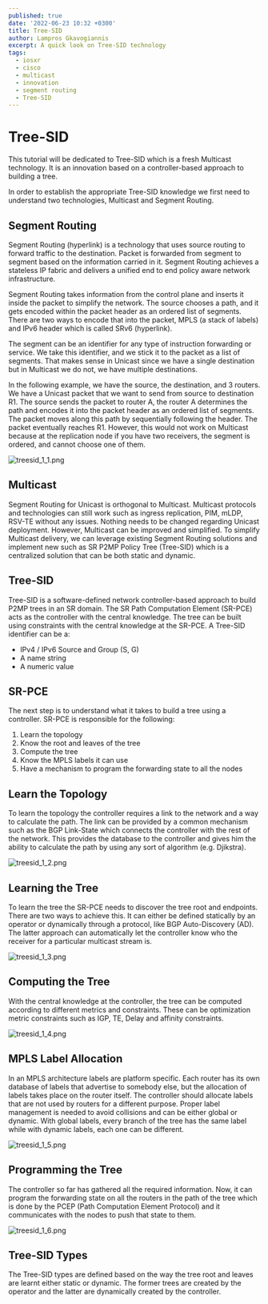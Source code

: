 ```yaml
---
published: true
date: '2022-06-23 10:32 +0300'
title: Tree-SID
author: Lampros Gkavogiannis
excerpt: A quick look on Tree-SID technology
tags:
  - iosxr
  - cisco
  - multicast
  - innovation
  - segment routing
  - Tree-SID
---
```

# Tree-SID

This tutorial will be dedicated to Tree-SID which is a fresh Multicast technology. It is an innovation based on a controller-based approach to building a tree.

In order to establish the appropriate Tree-SID knowledge we first need to understand two technologies, Multicast and Segment Routing.

## Segment Routing

Segment Routing (hyperlink) is a technology that uses source routing to forward traffic to the destination. Packet is forwarded from segment to segment based on the information carried in it. Segment Routing achieves a stateless IP fabric and delivers a unified end to end policy aware network infrastructure.

Segment Routing takes information from the control plane and inserts it inside the packet to simplify the network. The source chooses a path, and it gets encoded within the packet header as an ordered list of segments. There are two ways to encode that into the packet, MPLS (a stack of labels) and IPv6 header which is called SRv6 (hyperlink).

The segment can be an identifier for any type of instruction forwarding or service. We take this identifier, and we stick it to the packet as a list of segments. That makes sense in Unicast since we have a single destination but in Multicast we do not, we have multiple destinations.

In the following example, we have the source, the destination, and 3 routers. We have a Unicast packet that we want to send from source to destination R1. The source sends the packet to router A, the router A determines the path and encodes it into the packet header as an ordered list of segments. The packet moves along this path by sequentially following the header. The packet eventually reaches R1. However, this would not work on Multicast because at the replication node if you have two receivers, the segment is ordered, and cannot choose one of them.

![treesid_1_1.png]({{site.baseurl}}/images/treesid_1_1.png)

## Multicast

Segment Routing for Unicast is orthogonal to Multicast. Multicast protocols and technologies can still work such as ingress replication, PIM, mLDP, RSV-TE without any issues. Nothing needs to be changed regarding Unicast deployment. However, Multicast can be improved and simplified. To simplify Multicast delivery, we can leverage existing Segment Routing solutions and implement new such as SR P2MP Policy Tree (Tree-SID) which is a centralized solution that can be both static and dynamic.

## Tree-SID

Tree-SID is a software-defined network controller-based approach to build P2MP trees in an SR domain. The SR Path Computation Element (SR-PCE) acts as the controller with the central knowledge. The tree can be built using constraints with the central knowledge at the SR-PCE. A Tree-SID identifier can be a:

- IPv4 / IPv6 Source and Group (S, G)
- A name string
- A numeric value

## SR-PCE

The next step is to understand what it takes to build a tree using a controller. SR-PCE is responsible for the following:
1.	Learn the topology
2.	Know the root and leaves of the tree
3.	Compute the tree
4.	Know the MPLS labels it can use
5.	Have a mechanism to program the forwarding state to all the nodes

## Learn the Topology

To learn the topology the controller requires a link to the network and a way to calculate the path. The link can be provided by a common mechanism such as the BGP Link-State which connects the controller with the rest of the network. This provides the database to the controller and gives him the ability to calculate the path by using any sort of algorithm (e.g. Djikstra).

![treesid_1_2.png]({{site.baseurl}}/images/treesid_1_2.png)

## Learning the Tree

To learn the tree the SR-PCE needs to discover the tree root and endpoints. There are two ways to achieve this. It can either be defined statically by an operator or dynamically through a protocol, like BGP Auto-Discovery (AD). The latter approach can automatically let the controller know who the receiver for a particular multicast stream is.

![treesid_1_3.png]({{site.baseurl}}/images/treesid_1_3.png)

## Computing the Tree

With the central knowledge at the controller, the tree can be computed according to different metrics and constraints. These can be optimization metric constraints such as IGP, TE, Delay and affinity constraints.

![treesid_1_4.png]({{site.baseurl}}/images/treesid_1_4.png)

## MPLS Label Allocation

In an MPLS architecture labels are platform specific. Each router has its own database of labels that advertise to somebody else, but the allocation of labels takes place on the router itself. The controller should allocate labels that are not used by routers for a different purpose. Proper label management is needed to avoid collisions and can be either global or dynamic. With global labels, every branch of the tree has the same label while with dynamic labels, each one can be different.

![treesid_1_5.png]({{site.baseurl}}/images/treesid_1_5.png)

## Programming the Tree

The controller so far has gathered all the required information. Now, it can program the forwarding state on all the routers in the path of the tree which is done by the PCEP (Path Computation Element Protocol) and it communicates with the nodes to push that state to them.

![treesid_1_6.png]({{site.baseurl}}/images/treesid_1_6.png)

## Tree-SID Types

The Tree-SID types are defined based on the way the tree root and leaves are learnt either static or dynamic. The former trees are created by the operator and the latter are dynamically created by the controller.
